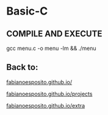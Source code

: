 # Basic-C

## COMPILE AND EXECUTE
gcc menu.c -o menu -lm && ./menu

## Back to:

[fabianoesposito.github.io/](https://fabianoesposito.github.io/)

[fabianoesposito.github.io/projects](https://fabianoesposito.github.io/projects/)

[fabianoesposito.github.io/extra](https://fabianoesposito.github.io/extra/)